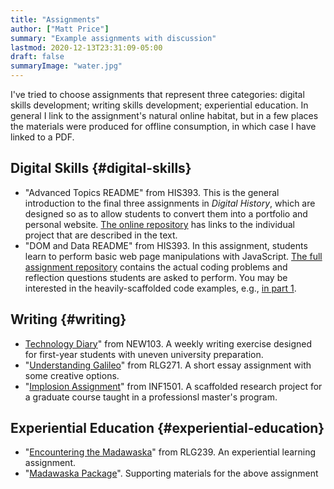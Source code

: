 ```yaml
---
title: "Assignments"
author: ["Matt Price"]
summary: "Example assignments with discussion"
lastmod: 2020-12-13T23:31:09-05:00
draft: false
summaryImage: "water.jpg"
---
```


I've tried to choose assignments that represent three categories: digital skills development; writing skills development; experiential education. In general I link to the assignment's natural online habitat, but in a few places the materials were produced for offline consumption, in which case I have linked to a PDF.  

<section class="outline-1">
  <section></section>

## Digital Skills {#digital-skills}

-   "Advanced Topics README" from HIS393. This is the general introduction to the final three assignments in _Digital History_, which are designed so as to allow students to convert them into a portfolio and personal website. [The online repository](https://github.com/DigitalHistory/advanced-topics) has links to the individual project that are described in the text.
-   "DOM and Data README" from HIS393. In this assignment, students learn to perform basic web page manipulations with JavaScript. [The full assignment repository](https://github.com/DigitalHistory/03-js-dom) contains the actual coding problems and reflection questions students are asked to perform. You may be interested in the heavily-scaffolded code examples, e.g., [in part 1](https://github.com/DigitalHistory/03-js-dom/blob/d52d1db65f706dc40a5e4817106d6eba06750cef/Part1/01-data-to-rows.js#L113).

</section>

<section class="outline-1">
  <section></section>

## Writing {#writing}

-   [Technology Diary](newone-journal.pdf)" from NEW103. A weekly writing exercise designed for first-year students with uneven university preparation.
-   "[Understanding Galileo](newone-journal.pdf)" from RLG271. A short essay assignment with some creative options.
-   "[Implosion Assignment](implosion.pdf)" from INF1501. A scaffolded research project for a graduate course taught in a professionsl master's program.

</section>

<section class="outline-1">
  <section></section>

## Experiential Education {#experiential-education}

-   "[Encountering the Madawaska](encountering-the-mad.pdf)" from RLG239. An experiential learning assignment.
-   "[Madawaska Package](madawaska-package.pdf)". Supporting materials for the above assignment

</section>
